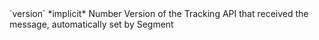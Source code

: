 <tr>
  <td markdown="span">`version`</td>
  <td markdown="span">*implicit*</td>
  <td markdown="span">Number</td>
  <td markdown="span">Version of the Tracking API that received the message, automatically set by Segment
  </td>
</tr>
